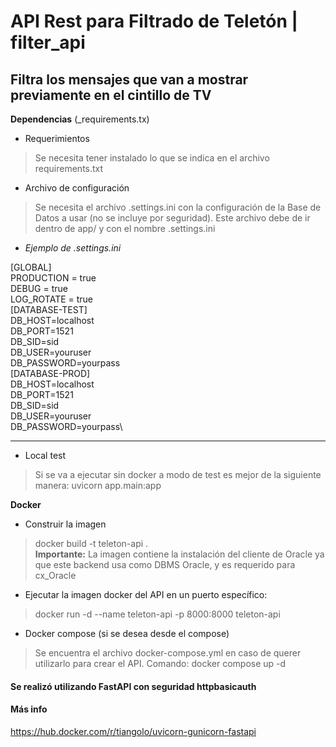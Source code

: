 # API Rest para Filtrado de Teletón | filter_api

## Filtra los mensajes que van a mostrar previamente en el cintillo de TV

**Dependencias** (_requirements.tx)

* Requerimientos 
> Se necesita tener instalado lo que se indica en el archivo requirements.txt

* Archivo de configuración
> Se necesita el archivo .settings.ini con la configuración de la Base de Datos a usar (no se incluye por seguridad). Este archivo debe de ir dentro de app/ y con el nombre .settings.ini

* *_Ejemplo de .settings.ini_*

[GLOBAL]\
PRODUCTION = true\
DEBUG = true\
LOG_ROTATE = true\
[DATABASE-TEST]\
DB_HOST=localhost\
DB_PORT=1521\
DB_SID=sid\
DB_USER=youruser\
DB_PASSWORD=yourpass\
[DATABASE-PROD]\
DB_HOST=localhost\
DB_PORT=1521\
DB_SID=sid\
DB_USER=youruser\
DB_PASSWORD=yourpass\

---


* Local test
> Si se va a ejecutar sin docker a modo de test es mejor de la siguiente manera: uvicorn app.main:app

**Docker**

* Construir la imagen
> docker build -t teleton-api . \
**Importante:** La imagen contiene la instalación del cliente de Oracle ya que este backend usa como DBMS Oracle, y es requerido para cx_Oracle

* Ejecutar la imagen docker del API en un puerto específico:
> docker run -d --name teleton-api -p 8000:8000 teleton-api

* Docker compose (si se desea desde el compose)
> Se encuentra el archivo docker-compose.yml en caso de querer utilizarlo para crear el API. Comando: docker compose up -d


#### Se realizó utilizando FastAPI con seguridad httpbasicauth
#### Más info
https://hub.docker.com/r/tiangolo/uvicorn-gunicorn-fastapi